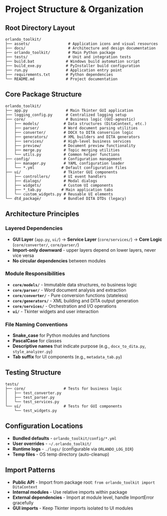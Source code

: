 # Project Structure & Organization

## Root Directory Layout
```
orlando_toolkit/
├── assets/                 # Application icons and visual resources
├── docs/                   # Architecture and design documentation
├── orlando_toolkit/        # Main Python package
├── tests/                  # Unit and integration tests
├── build.bat              # Windows build automation script
├── build_exe.py           # PyInstaller build configuration
├── run.py                 # Application entry point
├── requirements.txt       # Python dependencies
└── README.md              # Project documentation
```

## Core Package Structure
```
orlando_toolkit/
├── app.py                 # Main Tkinter GUI application
├── logging_config.py      # Centralized logging setup
├── core/                  # Business logic (GUI-agnostic)
│   ├── models/           # Data structures (DitaContext, etc.)
│   ├── parser/           # Word document parsing utilities
│   ├── converter/        # DOCX to DITA conversion logic
│   ├── generators/       # XML builders and DITA generators
│   ├── services/         # High-level business services
│   ├── preview/          # Document preview functionality
│   ├── merge.py          # Topic merging utilities
│   └── utils.py          # Common helper functions
├── config/               # Configuration management
│   ├── manager.py        # YAML configuration loader
│   └── *.yml            # Default configuration files
├── ui/                   # Tkinter GUI components
│   ├── controllers/      # UI event handlers
│   ├── dialogs/          # Modal dialogs
│   ├── widgets/          # Custom UI components
│   ├── *_tab.py         # Main application tabs
│   └── custom_widgets.py # Reusable UI elements
└── dtd_package/          # Bundled DITA DTDs (legacy)
```

## Architecture Principles

### Layered Dependencies
- **GUI Layer** (`app.py`, `ui/`) → **Service Layer** (`core/services/`) → **Core Logic** (`core/converter/`, `core/parser/`)
- **Import-only downward** - upper layers depend on lower layers, never vice versa
- **No circular dependencies** between modules

### Module Responsibilities
- **`core/models/`** - Immutable data structures, no business logic
- **`core/parser/`** - Word document analysis and extraction
- **`core/converter/`** - Pure conversion functions (stateless)
- **`core/generators/`** - XML building and DITA output generation
- **`core/services/`** - Orchestration and I/O operations
- **`ui/`** - Tkinter widgets and user interaction

### File Naming Conventions
- **Snake_case** for Python modules and functions
- **PascalCase** for classes
- **Descriptive names** that indicate purpose (e.g., `docx_to_dita.py`, `style_analyzer.py`)
- **Tab suffix** for UI components (e.g., `metadata_tab.py`)

## Testing Structure
```
tests/
├── core/                 # Tests for business logic
│   ├── test_converter.py
│   ├── test_parser.py
│   └── test_services.py
└── ui/                   # Tests for GUI components
    └── test_widgets.py
```

## Configuration Locations
- **Bundled defaults** - `orlando_toolkit/config/*.yml`
- **User overrides** - `~/.orlando_toolkit/`
- **Runtime logs** - `./logs/` (configurable via `ORLANDO_LOG_DIR`)
- **Temp files** - OS temp directory (auto-cleanup)

## Import Patterns
- **Public API** - Import from package root: `from orlando_toolkit import DitaContext`
- **Internal modules** - Use relative imports within package
- **External dependencies** - Import at module level, handle ImportError gracefully
- **GUI imports** - Keep Tkinter imports isolated to UI modules